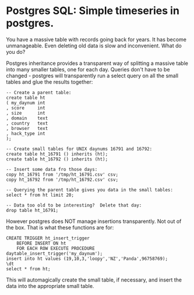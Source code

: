 Postgres SQL: Simple timeseries in postgres.
============================================

You have a massive table with records going back for years.  It has become unmanageable.  Even deleting old data is slow and inconvenient.  What do you do?

Postgres inheritance provides a transparent way of splitting a massive table into many smaller tables, one for each day.  Queries don't have to be changed - postgres will transparently run a select query on all the small tables and glue the results together:

	-- Create a parent table:
	create table ht
	( my_daynum	int
	, score		int
	, size		int
	, domain	text
	, country	text
	, browser	text
	, hack_type	int
	);
	
	-- Create small tables for UNIX daynums 16791 and 16792:
	create table ht_16791 () inherits (ht);
	create table ht_16792 () inherits (ht);

	-- Insert some data fro those days:
	copy ht_16791 from '/tmp/ht_16791.csv' csv;
	copy ht_16792 from '/tmp/ht_16792.csv' csv;
	
	-- Querying the parent table gives you data in the small tables:
	select * from ht limit 20;
	
	-- Data too old to be interesting?  Delete that day:
	drop table ht_16791;

However postgres does NOT manage insertions transparently.  Not out of the box.  That is what these functions are for:


	CREATE TRIGGER ht_insert_trigger
	    BEFORE INSERT ON ht
	    FOR EACH ROW EXECUTE PROCEDURE daytable_insert_trigger('my_daynum');
	insert into ht values (19,10,3,'loopy','NZ','Panda',96758769);
	\dt
	select * from ht;

This will automagically create the small table, if necessary, and insert the data into the appropriate small table.
